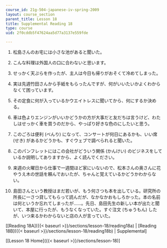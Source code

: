 ```yaml
---
course_id: 21g-504-japanese-iv-spring-2009
layout: course_section
parent_title: Lesson 18
title: Supplemental Reading 18
type: course
uid: 2f0cddb5f47624aa5d77a3137e559fde

---
```


1.  松島さんのお宅には小さな池があると聞いた。  
    
2.  こんな料理は外国人の口に合わないと思います。  
    
3.  せっかく天ぷらを作ったが、主人は今日も帰りがおそくて冷めてしまった。  
    
4.  実は先週竹田さんから手紙をもらったんですが、何がいいたいかよくわからなくて困っています。  
    
5.  その定食に何が入っているかウエイトレスに聞いてから、何にするか決める。  
    
6.  車は色よりエンジンがいいかどうかの方が大事だと友だちは言うけど、わたしはせっかく車を買うのだから、やっぱり好きな色のにしたいと思う。  
    
7.  このごろは便利 (べんり) になって、コンサートが何日にあるかも、いい席 (せき) があるかどうかも、すぐウェブで調べられると聞いた。  
    
8.  このパンフレットにはこの会社がどういう関係 (かんけい) のビジネスをしているか説明してありますから、よく読んでください。  
    
9.  来週の火曜日から仕事で一週間ほど家にいないので、松本さんの奥さんに花やうえ木の世話を頼んでおいたが、ちゃんと覚えているかどうかわからない。  
    
10.  島田さんという教授はまだ若いが、もう何さつも本を出している。研究所の所長に一さつ貸してもらって読んだが、なかなかおもしろかった。本の名前は何というか忘れてしまったが......。先日、島田先生の新しい本が出たと聞いて、本屋に行ったが、もうなくなっていた。すぐ注文 (ちゅうもん) したが、いつ来るかわからないと店の人が言っていた。

\[[Reading 18A]({{< baseurl >}}/sections/lesson-18/reading18a) | [Reading 18B]({{< baseurl >}}/sections/lesson-18/reading18b) | Supplemental\]

\[[Lesson 18 Home]({{< baseurl >}}/sections/lesson-18)\]